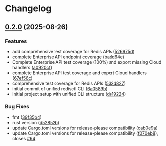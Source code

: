 # Changelog

## [0.2.0](https://github.com/joshrotenberg/redisctl/compare/redis-enterprise-v0.1.0...redis-enterprise-v0.2.0) (2025-08-26)


### Features

* add comprehensive test coverage for Redis APIs ([526975d](https://github.com/joshrotenberg/redisctl/commit/526975db1edcf171bd0c65f22986b6526d73b309))
* complete Enterprise API endpoint coverage ([badd64e](https://github.com/joshrotenberg/redisctl/commit/badd64e2e2f1653edc02885f9ee4f78df0b449c7))
* Complete Enterprise API test coverage (100%) and export missing Cloud handlers ([a0920cf](https://github.com/joshrotenberg/redisctl/commit/a0920cf7e60699889bf2f19b08b5c6a5342ad6e7))
* complete Enterprise API test coverage and export Cloud handlers ([67ef56c](https://github.com/joshrotenberg/redisctl/commit/67ef56cf2a9e8f12196606fc413f094c13ee990d))
* comprehensive test coverage for Redis APIs ([532d827](https://github.com/joshrotenberg/redisctl/commit/532d82787c5dc31e829d4fdf3733b3c073781970))
* initial commit of unified redisctl CLI ([6a0589b](https://github.com/joshrotenberg/redisctl/commit/6a0589b869dc61de5ea8f7080cd179101d083229))
* initial project setup with unified CLI structure ([de19224](https://github.com/joshrotenberg/redisctl/commit/de1922449c93100fae352f3850597aaf558667e2))


### Bug Fixes

* fmt ([39f35b4](https://github.com/joshrotenberg/redisctl/commit/39f35b4e0878694b7cf7d8fbb2fc7895061ef289))
* rust version ([d52852b](https://github.com/joshrotenberg/redisctl/commit/d52852b56c15ef3812b64a734f6d1980ee7f6730))
* update Cargo.toml versions for release-please compatibility ([cab0e9a](https://github.com/joshrotenberg/redisctl/commit/cab0e9a5c853492936bd70f2328c00714d4f2e9e))
* update Cargo.toml versions for release-please compatibility ([f070eb8](https://github.com/joshrotenberg/redisctl/commit/f070eb8e9cf83faa03fad7f0200cada4011f51c9)), closes [#64](https://github.com/joshrotenberg/redisctl/issues/64)
